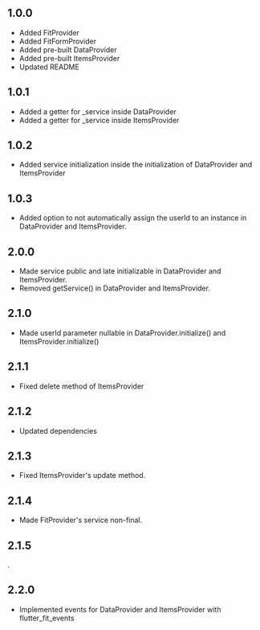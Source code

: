 ## 1.0.0

- Added FitProvider
- Added FitFormProvider
- Added pre-built DataProvider
- Added pre-built ItemsProvider
- Updated README

## 1.0.1

- Added a getter for _service inside DataProvider
- Added a getter for _service inside ItemsProvider

## 1.0.2

- Added service initialization inside the initialization of DataProvider and ItemsProvider

## 1.0.3

- Added option to not automatically assign the userId to an instance in DataProvider and ItemsProvider.

## 2.0.0

- Made service public and late initializable in DataProvider and ItemsProvider.
- Removed getService() in DataProvider and ItemsProvider.

## 2.1.0
- Made userId parameter nullable in DataProvider.initialize() and ItemsProvider.initialize()

## 2.1.1
- Fixed delete method of ItemsProvider

## 2.1.2

- Updated dependencies

## 2.1.3

- Fixed ItemsProvider's update method.

## 2.1.4

- Made FitProvider's service non-final.

## 2.1.5
.

## 2.2.0

- Implemented events for DataProvider and ItemsProvider with flutter_fit_events